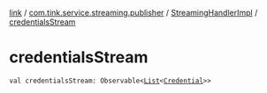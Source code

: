 [link](../../index.md) / [com.tink.service.streaming.publisher](../index.md) / [StreamingHandlerImpl](index.md) / [credentialsStream](./credentials-stream.md)

# credentialsStream

`val credentialsStream: Observable<`[`List`](https://kotlinlang.org/api/latest/jvm/stdlib/kotlin.collections/-list/index.html)`<`[`Credential`](../../com.tink.model.credential/-credential/index.md)`>>`